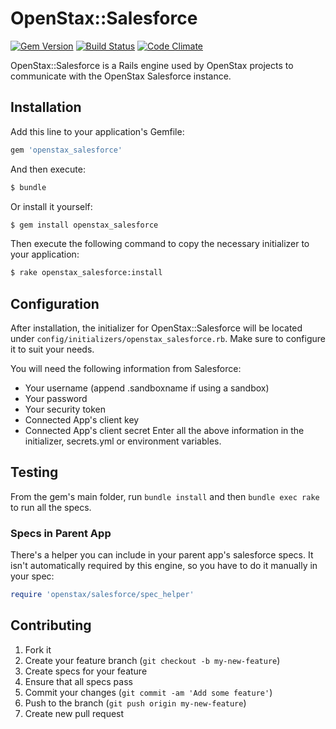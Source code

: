 # OpenStax::Salesforce

[![Gem Version](https://badge.fury.io/rb/openstax_salesforce.svg)](http://badge.fury.io/rb/openstax_salesforce)
[![Build Status](https://travis-ci.org/openstax/openstax_salesforce.svg?branch=master)](https://travis-ci.org/openstax/openstax_salesforce)
[![Code Climate](https://codeclimate.com/github/openstax/openstax_salesforce/badges/gpa.svg)](https://codeclimate.com/github/openstax/openstax_salesforce)

OpenStax::Salesforce is a Rails engine used by OpenStax projects to communicate
with the OpenStax Salesforce instance.

## Installation

Add this line to your application's Gemfile:

```rb
gem 'openstax_salesforce'
```

And then execute:

```sh
$ bundle
```

Or install it yourself:

```sh
$ gem install openstax_salesforce
```

Then execute the following command to copy the necessary initializer to your application:

```sh
$ rake openstax_salesforce:install
```

## Configuration

After installation, the initializer for OpenStax::Salesforce will be located under
`config/initializers/openstax_salesforce.rb`. Make sure to configure it to suit your needs.

You will need the following information from Salesforce:
  - Your username (append .sandboxname if using a sandbox)
  - Your password
  - Your security token
  - Connected App's client key
  - Connected App's client secret
Enter all the above information in the initializer, secrets.yml or environment variables.

## Testing

From the gem's main folder, run `bundle install` and then `bundle exec rake` to run all the specs.

### Specs in Parent App

There's a helper you can include in your parent app's salesforce specs.
It isn't automatically required by this engine, so you have to do it manually in your spec:

```ruby
require 'openstax/salesforce/spec_helper'
```

## Contributing

1. Fork it
2. Create your feature branch (`git checkout -b my-new-feature`)
3. Create specs for your feature
4. Ensure that all specs pass
5. Commit your changes (`git commit -am 'Add some feature'`)
6. Push to the branch (`git push origin my-new-feature`)
7. Create new pull request
